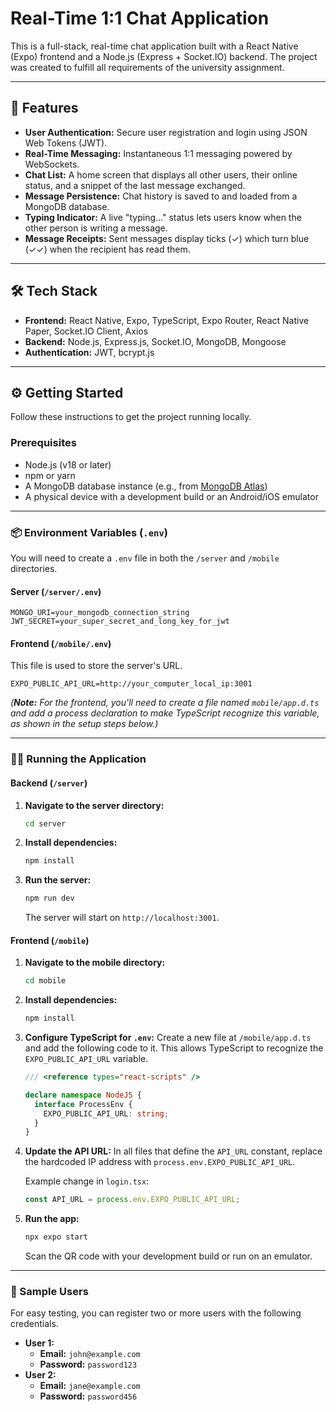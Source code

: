 # Real-Time 1:1 Chat Application

This is a full-stack, real-time chat application built with a React Native (Expo) frontend and a Node.js (Express + Socket.IO) backend. The project was created to fulfill all requirements of the university assignment.

-----

## 🚀 Features

  - **User Authentication:** Secure user registration and login using JSON Web Tokens (JWT).
  - **Real-Time Messaging:** Instantaneous 1:1 messaging powered by WebSockets.
  - **Chat List:** A home screen that displays all other users, their online status, and a snippet of the last message exchanged.
  - **Message Persistence:** Chat history is saved to and loaded from a MongoDB database.
  - **Typing Indicator:** A live "typing..." status lets users know when the other person is writing a message.
  - **Message Receipts:** Sent messages display ticks (✓) which turn blue (✓✓) when the recipient has read them.

-----

## 🛠️ Tech Stack

  - **Frontend:** React Native, Expo, TypeScript, Expo Router, React Native Paper, Socket.IO Client, Axios
  - **Backend:** Node.js, Express.js, Socket.IO, MongoDB, Mongoose
  - **Authentication:** JWT, bcrypt.js

-----

## ⚙️ Getting Started

Follow these instructions to get the project running locally.

### Prerequisites

  - Node.js (v18 or later)
  - npm or yarn
  - A MongoDB database instance (e.g., from [MongoDB Atlas](https://www.mongodb.com/cloud/atlas))
  - A physical device with a development build or an Android/iOS emulator

-----

### 📦 Environment Variables (`.env`)

You will need to create a `.env` file in both the `/server` and `/mobile` directories.

#### **Server (`/server/.env`)**
```
MONGO_URI=your_mongodb_connection_string
JWT_SECRET=your_super_secret_and_long_key_for_jwt
```

#### **Frontend (`/mobile/.env`)**

This file is used to store the server's URL.
```
EXPO_PUBLIC_API_URL=http://your_computer_local_ip:3001
```
*(**Note:** For the frontend, you'll need to create a file named `mobile/app.d.ts` and add a process declaration to make TypeScript recognize this variable, as shown in the setup steps below.)*

-----

### 🏃‍♂️ Running the Application

#### **Backend (`/server`)**

1.  **Navigate to the server directory:**
    ```bash
    cd server
    ```
2.  **Install dependencies:**
    ```bash
    npm install
    ```
3.  **Run the server:**
    ```bash
    npm run dev
    ```
    The server will start on `http://localhost:3001`.

#### **Frontend (`/mobile`)**

1.  **Navigate to the mobile directory:**

    ```bash
    cd mobile
    ```

2.  **Install dependencies:**

    ```bash
    npm install
    ```

3.  **Configure TypeScript for `.env`:**
    Create a new file at `/mobile/app.d.ts` and add the following code to it. This allows TypeScript to recognize the `EXPO_PUBLIC_API_URL` variable.

    ```typescript
    /// <reference types="react-scripts" />

    declare namespace NodeJS {
      interface ProcessEnv {
        EXPO_PUBLIC_API_URL: string;
      }
    }
    ```

4.  **Update the API URL:**
    In all files that define the `API_URL` constant, replace the hardcoded IP address with `process.env.EXPO_PUBLIC_API_URL`.

    Example change in `login.tsx`:

    ```typescript
    const API_URL = process.env.EXPO_PUBLIC_API_URL;
    ```

5.  **Run the app:**

    ```bash
    npx expo start
    ```

    Scan the QR code with your development build or run on an emulator.

-----

### 👥 Sample Users

For easy testing, you can register two or more users with the following credentials.

  - **User 1:**
      - **Email:** `john@example.com`
      - **Password:** `password123`
  - **User 2:**
      - **Email:** `jane@example.com`
      - **Password:** `password456`
